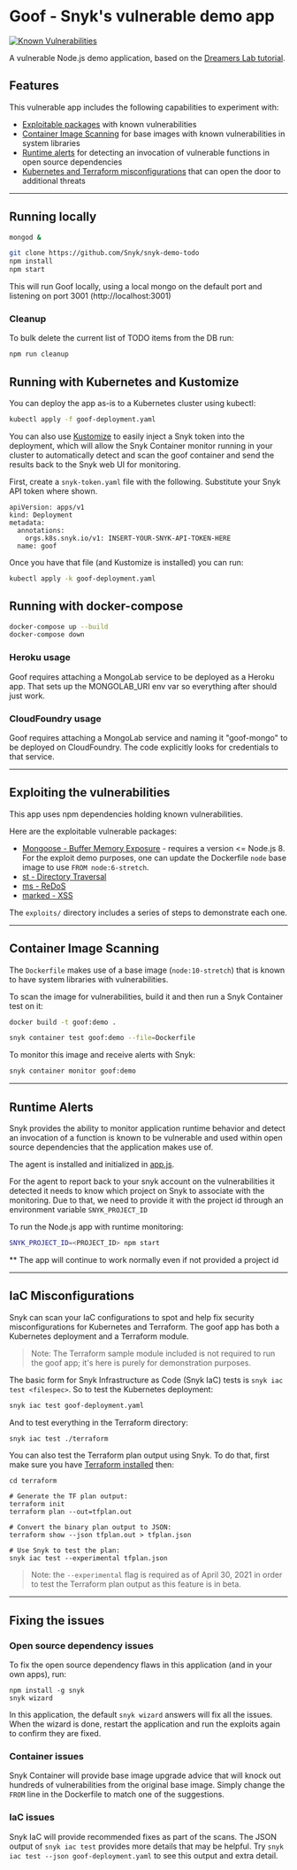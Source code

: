 # Goof - Snyk's vulnerable demo app
[![Known Vulnerabilities](https://snyk.io/test/github/snyk/goof/badge.svg?style=flat-square)](https://snyk.io/test/github/snyk/goof)

A vulnerable Node.js demo application, based on the [Dreamers Lab tutorial](http://dreamerslab.com/blog/en/write-a-todo-list-with-express-and-mongodb/).

## Features

This vulnerable app includes the following capabilities to experiment with:
* [Exploitable packages](#exploiting-the-vulnerabilities) with known vulnerabilities
* [Container Image Scanning](#container-image-scanning) for base images with known vulnerabilities in system libraries
* [Runtime alerts](#runtime-alerts) for detecting an invocation of vulnerable functions in open source dependencies
* [Kubernetes and Terraform misconfigurations](#iac-misconfigurations) that can open the door to additional threats

---

## Running locally
```bash
mongod &

git clone https://github.com/Snyk/snyk-demo-todo
npm install
npm start
```
This will run Goof locally, using a local mongo on the default port and listening on port 3001 (http://localhost:3001)

### Cleanup
To bulk delete the current list of TODO items from the DB run:
```bash
npm run cleanup
```

## Running with Kubernetes and Kustomize
You can deploy the app as-is to a Kubernetes cluster using kubectl:
```bash
kubectl apply -f goof-deployment.yaml 
```

You can also use [Kustomize](https://kustomize.io) to easily inject a Snyk token into the deployment, which will allow the Snyk Container monitor running in your cluster to automatically detect and scan the goof container and send the results back to the Snyk web UI for monitoring.

First, create a `snyk-token.yaml` file with the following. Substitute your Snyk API token where shown.
```
apiVersion: apps/v1
kind: Deployment
metadata:
  annotations:
    orgs.k8s.snyk.io/v1: INSERT-YOUR-SNYK-API-TOKEN-HERE
  name: goof
```

Once you have that file (and Kustomize is installed) you can run:
```bash
kubectl apply -k goof-deployment.yaml
```

## Running with docker-compose
```bash
docker-compose up --build
docker-compose down
```

### Heroku usage
Goof requires attaching a MongoLab service to be deployed as a Heroku app. 
That sets up the MONGOLAB_URI env var so everything after should just work. 

### CloudFoundry usage
Goof requires attaching a MongoLab service and naming it "goof-mongo" to be deployed on CloudFoundry. 
The code explicitly looks for credentials to that service. 



---

## Exploiting the vulnerabilities

This app uses npm dependencies holding known vulnerabilities.

Here are the exploitable vulnerable packages:
- [Mongoose - Buffer Memory Exposure](https://snyk.io/vuln/npm:mongoose:20160116) - requires a version <= Node.js 8. For the exploit demo purposes, one can update the Dockerfile `node` base image to use `FROM node:6-stretch`.
- [st - Directory Traversal](https://snyk.io/vuln/npm:st:20140206)
- [ms - ReDoS](https://snyk.io/vuln/npm:ms:20151024)
- [marked - XSS](https://snyk.io/vuln/npm:marked:20150520)

The `exploits/` directory includes a series of steps to demonstrate each one.

---

## Container Image Scanning

The `Dockerfile` makes use of a base image (`node:10-stretch`) that is known to have system libraries with vulnerabilities.

To scan the image for vulnerabilities, build it and then run a Snyk Container test on it:
```bash
docker build -t goof:demo .

snyk container test goof:demo --file=Dockerfile
```

To monitor this image and receive alerts with Snyk:
```bash
snyk container monitor goof:demo
```

---

## Runtime Alerts

Snyk provides the ability to monitor application runtime behavior and detect an invocation of a function is known to be vulnerable and used within open source dependencies that the application makes use of.

The agent is installed and initialized in [app.js](./app.js#L5).

For the agent to report back to your snyk account on the vulnerabilities it detected it needs to know which project on Snyk to associate with the monitoring. Due to that, we need to provide it with the project id through an environment variable `SNYK_PROJECT_ID`

To run the Node.js app with runtime monitoring:
```bash
SNYK_PROJECT_ID=<PROJECT_ID> npm start
```

** The app will continue to work normally even if not provided a project id

---

## IaC Misconfigurations

Snyk can scan your IaC configurations to spot and help fix security misconfigurations for Kubernetes and Terraform. The goof app has both a Kubernetes deployment and a Terraform module. 
> Note: The Terraform sample module included is not required to run the goof app; it's here is purely for demonstration purposes.

The basic form for Snyk Infrastructure as Code (Snyk IaC) tests is `snyk iac test <filespec>`. So to test the Kubernetes deployment:
```bash
snyk iac test goof-deployment.yaml
```

And to test everything in the Terraform directory:
```bash
snyk iac test ./terraform
```

You can also test the Terraform plan output using Snyk. To do that, first make sure you have [Terraform installed](https://learn.hashicorp.com/tutorials/terraform/install-cli) then:
```
cd terraform

# Generate the TF plan output:
terraform init
terraform plan --out=tfplan.out

# Convert the binary plan output to JSON:
terraform show --json tfplan.out > tfplan.json

# Use Snyk to test the plan:
snyk iac test --experimental tfplan.json
```
> Note: the `--experimental` flag is required as of April 30, 2021 in order to test the Terraform plan output as this feature is in beta.

---

## Fixing the issues
### Open source dependency issues
To fix the open source dependency flaws in this application (and in your own apps), run:
```
npm install -g snyk
snyk wizard
```

In this application, the default `snyk wizard` answers will fix all the issues.
When the wizard is done, restart the application and run the exploits again to confirm they are fixed.

### Container issues
Snyk Container will provide base image upgrade advice that will knock out hundreds of vulnerabilities from the original base image. Simply change the `FROM` line in the Dockerfile to match one of the suggestions.

### IaC issues
Snyk IaC will provide recommended fixes as part of the scans. The JSON output of `snyk iac test` provides more details that may be helpful. Try `snyk iac test --json goof-deployment.yaml` to see this output and extra detail.